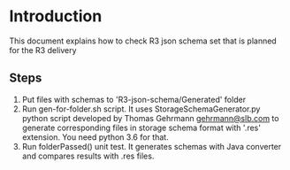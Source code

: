 # Introduction 

This document explains how to check R3 json schema set that is planned for the R3 delivery

## Steps

1) Put files with schemas to 'R3-json-schema/Generated' folder
2) Run gen-for-folder.sh script. 
It uses  StorageSchemaGenerator.py python script developed by Thomas Gehrmann <gehrmann@slb.com> to generate corresponding files in storage schema format with '.res' extension.
You need python 3.6 for that.
3) Run folderPassed() unit test. It generates schemas with Java converter and compares results with .res files.







